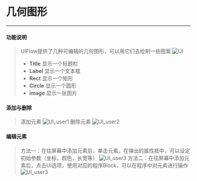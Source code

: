 # 几何图形
__________________________
#### 功能说明
>UIFlow提供了几种可编辑的几何图形，可以用它们去绘制一些图案
![UI](/image/Display/UI.jpg)
>* __Title__
显示一个标题栏
>* __Label__
显示一个文本框
>* __Rect__
显示一个矩形
>* __Circle__
显示一个圆形
>* __image__
显示一张图片


#### 添加与删除
>添加元素
![UI_user1](/image/Display/UI_user1.gif)
>删除元素
![UI_user2](/image/Display/UI_user2.gif) 

#### 编辑元素
>方法一：在往屏幕中添加元素后，单击元素，在弹出的属性框中，可以设定初始参数（坐标，颜色，长宽等）
![UI_user3](/image/Display/UI_user3.gif)
>方法二：在往屏幕中添加元素后，点击UI选项，使用对应的程序Block，可以在程序中对元素进行操作
![UI_user3](/image/Display/UI_user4.gif) 